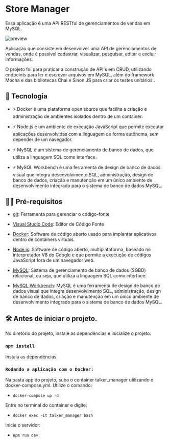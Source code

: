 # Store Manager

Essa aplicação é uma API RESTful de gerenciamentos de vendas em MySQL.

![preview](.github/preview.gif)

Aplicação que consiste em desenvolver uma API de gerenciamentos de vendas, onde é possível cadastrar, visualizar, pesquisar, editar e excluir informações.

O projeto foi para praticar a construção de API's em CRUD, utilizando endpoints para ler e escrever arquivos em MySQL, além do framework Mocha e das bibliotecas Chai e Sinon.JS para criar os testes unitários..

## 🚀 Tecnologia

- ⚡ Docker é uma plataforma open source que facilita a criação e administração de ambientes isolados dentro de um container.

- ⚡ Node.js é um ambiente de execução JavaScript que permite executar aplicações desenvolvidas com a linguagem de forma autônoma, sem depender de um         navegador.

- ⚡ MySQL é um sistema de gerenciamento de banco de dados, que utiliza a linguagem SQL como interface.

- ⚡ MySQL Workbench é uma ferramenta de design de banco de dados visual que integra desenvolvimento SQL, administração, design de banco de dados, criação     e manutenção em um único ambiente de desenvolvimento integrado para o sistema de banco de dados MySQL.

## ✋🏻 Pré-requisitos

- [git](https://git-scm.com/downloads): Ferramenta para gerenciar o código-fonte

- [Visual Studio Code](https://code.visualstudio.com/): Editor de Código Fonte

- [Docker](https://www.docker.com/): Software de código aberto usado para implantar aplicativos dentro de containers virtuais.

- [Node.js](https://nodejs.org/en): Software de código aberto, multiplataforma, baseado no interpretador V8 do Google e que permite a execução de códigos     JavaScript fora de um navegador web.

- [MySQL](https://www.mysql.com/): Sistema de gerenciamento de banco de dados (SGBD) relacional, ou seja, que utiliza a linguagem SQL como interface.

- [MySQL Workbench](https://www.mysql.com/products/workbench/): MySQL é uma ferramenta de design de banco de dados visual que integra desenvolvimento       SQL, administração, design de banco de dados, criação e manutenção em um único ambiente de desenvolvimento integrado para o sistema de banco de dados     MySQL.

## :hammer_and_wrench: Antes de iniciar o projeto.

No diretório do projeto, instale as dependências e inicialize o projeto:

### `npm install`

Instala as dependências.

### `Rodando a aplicação com o Docker:`

Na pasta app do projeto, suba o container talker_manager utilizando o docker-compose.yml. Utilize o comando:

   - `docker-compose up -d`

Entre no terminal do container e digite:

   - `docker exec -it talker_manager bash`
   
Inicie o servidor:

   - `npm run dev`
